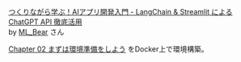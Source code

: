 [つくりながら学ぶ！AIアプリ開発入門 - LangChain & Streamlit による ChatGPT API 徹底活用](https://zenn.dev/ml_bear/books/d1f060a3f166a5)  
by [ML_Bear](https://zenn.dev/ml_bear) さん


[Chapter 02 まずは環境準備をしよう](https://zenn.dev/ml_bear/books/d1f060a3f166a5/viewer/0e8fe3) をDocker上で環境構築。
